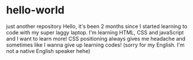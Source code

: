 # hello-world
just another repository
Hello,
it's been 2 months since I started learning to code with my super laggy laptop. I'm learning HTML, CSS and javaScript  and I want to learn more! CSS positioning always gives me headache and sometimes like I wanna  give up learning codes! (sorry for my English. I'm not a native English speaker hehe)
